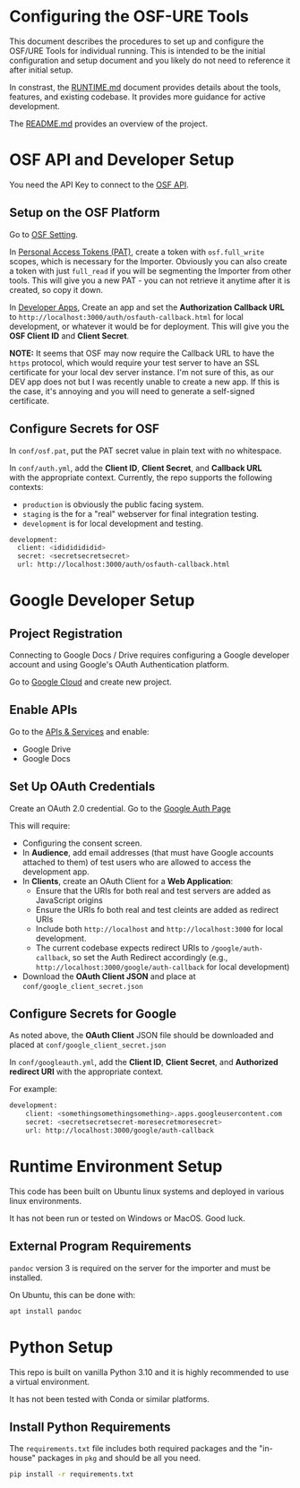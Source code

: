 # Configuring the OSF-URE Tools

This document describes the procedures to set up and configure the OSF/URE Tools
for individual running. This is intended to be the initial configuration and setup
document and you likely do not need to reference it after initial setup.

In constrast, the [RUNTIME.md](RUNTIME.md) document provides details about the 
tools, features, and existing codebase. It provides more guidance for active development.

The [README.md](README.md) provides an overview of the project.

# OSF API and Developer Setup

You need the API Key to connect to the [OSF API](https://developer.osf.io/).

## Setup on the OSF Platform

Go to [OSF Setting](https://osf.io/settings/).

In [Personal Access Tokens (PAT)](https://osf.io/settings/tokens), create a
token with `osf.full_write` scopes, which is necessary for the Importer.
Obviously you can also create a token with just `full_read` if you will be
segmenting the Importer from other tools. This will give you a new PAT - you can
not retrieve it anytime after it is created, so copy it down.

In [Developer Apps](https://osf.io/settings/applications), Create an app and 
set the **Authorization Callback URL** to
`http://localhost:3000/auth/osfauth-callback.html`
for local development, or whatever it would be for deployment. This will give
you the **OSF Client ID** and **Client Secret**.

**NOTE:** It seems that OSF may now require the Callback URL to have the 
`https` protocol, which would require your test server to have an SSL 
certificate for your local dev server instance. I'm not sure of this, as our 
DEV app does not but I was recently unable to create a new app. If this is the
case, it's annoying and you will need to generate a self-signed certificate.

## Configure Secrets for OSF

In `conf/osf.pat`, put the PAT secret value in plain text with no whitespace.

In `conf/auth.yml`, add the **Client ID**, **Client Secret**, and **Callback URL**  
with the  appropriate context. Currently, the repo supports the following contexts:

- `production` is obviously the public facing system.
- `staging` is the for a "real" webserver for final integration testing.
- `development` is for local development and testing.

```sh
development:
  client: <idididididid>
  secret: <secretsecretsecret>
  url: http://localhost:3000/auth/osfauth-callback.html
```

# Google Developer Setup

## Project Registration

Connecting to Google Docs / Drive requires configuring a Google developer account
and using Google's OAuth Authentication platform.  

Go to [Google Cloud](https://console.cloud.google.com/) and create new project.

## Enable APIs

Go to the [APIs & Services](https://console.cloud.google.com/apis/dashboard)
and enable:

- Google Drive
- Google Docs

## Set Up OAuth Credentials

Create an OAuth 2.0 credential. Go to the 
[Google Auth Page](https://console.cloud.google.com/auth)

This will require:

- Configuring the consent screen.
- In **Audience**, add email addresses (that must have Google accounts attached to them) of test users who are allowed to access the development app.
- In **Clients**, create an OAuth Client for a **Web Application**:
    - Ensure that the URIs for both real and test servers are added as JavaScript origins
    - Ensure the URIs fo both real and test cleints are added as redirect URIs
    - Include both `http://localhost` and `http://localhost:3000` for local development. 
    - The current codebase expects redirect URIs to `/google/auth-callback`, so set the Auth Redirect accordingly (e.g., `http://localhost:3000/google/auth-callback` for local development)
- Download the **OAuth Client JSON** and place at `conf/google_client_secret.json`

## Configure Secrets for Google

As noted above, the **OAuth Client** JSON file should be downloaded and placed
at `conf/google_client_secret.json`

In `conf/googleauth.yml`, add the **Client ID**, **Client Secret**, 
and **Authorized redirect URI** with the  appropriate context. 

For example:

```sh
development:
    client: <somethingsomethingsomething>.apps.googleusercontent.com
    secret: <secretsecretsecret-moresecretmoresecret>
    url: http://localhost:3000/google/auth-callback
```

# Runtime Environment Setup

This code has been built on Ubuntu linux systems and deployed in various linux 
environments. 

It has not been run or tested on Windows or MacOS. Good luck.

## External Program Requirements

`pandoc` version 3 is required on the server for the importer and 
must be installed. 

On Ubuntu, this can be done with:

```sh
apt install pandoc
```

# Python Setup

This repo is built on vanilla Python 3.10 and it is highly recommended to use 
a virtual environment. 

It has not been tested with Conda or similar platforms. 

## Install Python Requirements

The `requirements.txt` file includes both required packages and the "in-house"
packages in `pkg` and should be all you need.

```sh
pip install -r requirements.txt
```


